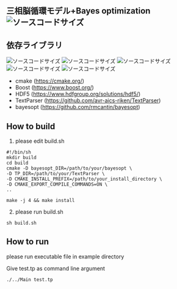 ## 三相脳循環モデル+Bayes optimization ![ソースコードサイズ](https://img.shields.io/github/repo-size/syusaku625/diffusion_equation_bayes_opt)

## 依存ライブラリ
![ソースコードサイズ](https://img.shields.io/badge/cmake-v.3.16.3-yellowgreen)
![ソースコードサイズ](https://img.shields.io/badge/boost-v.1.71.0-green)
![ソースコードサイズ](https://img.shields.io/badge/HDF5-v.1.12.2-orange)
![ソースコードサイズ](https://img.shields.io/badge/TextParser-up__to__date-red)
![ソースコードサイズ](https://img.shields.io/badge/bayesopt-up__to__date-blue)
- cmake (https://cmake.org/)
- Boost (https://www.boost.org/)
- HDF5 (https://www.hdfgroup.org/solutions/hdf5/)
- TextParser (https://github.com/avr-aics-riken/TextParser)
- bayesopt (https://github.com/rmcantin/bayesopt)


## How to build
1. please edit build.sh

```
#!/bin/sh
mkdir build
cd build
cmake -D bayesopt_DIR=/path/to/your/bayesopt \
-D TP_DIR=/path/to/your/TextParser \
-D CMAKE_INSTALL_PREFIX=/path/to/your_install_directory \
-D CMAKE_EXPORT_COMPILE_COMMANDS=ON \
..

make -j 4 && make install

```
2. please run build.sh
```
sh build.sh
```

## How to run
please run executable file in example directory  

Give test.tp as command line argument

```
./../Main test.tp
```